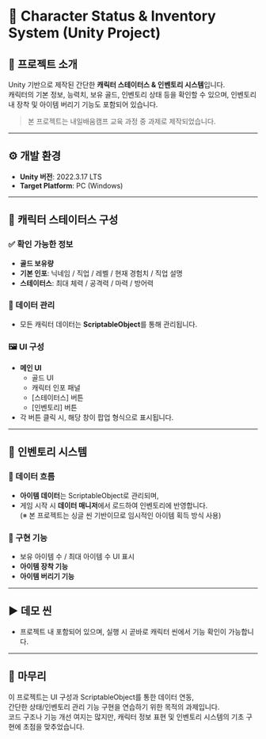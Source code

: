 # 🧭 Character Status & Inventory System (Unity Project)

## 📌 프로젝트 소개
Unity 기반으로 제작된 간단한 **캐릭터 스테이터스 & 인벤토리 시스템**입니다.  
캐릭터의 기본 정보, 능력치, 보유 골드, 인벤토리 상태 등을 확인할 수 있으며, 인벤토리 내 장착 및 아이템 버리기 기능도 포함되어 있습니다.

> 본 프로젝트는 내일배움캠프 교육 과정 중 과제로 제작되었습니다.

---

## ⚙️ 개발 환경
- **Unity 버전**: 2022.3.17 LTS
- **Target Platform**: PC (Windows)

---

## 👤 캐릭터 스테이터스 구성

### ✅ 확인 가능한 정보
- **골드 보유량**
- **기본 인포**: 닉네임 / 직업 / 레벨 / 현재 경험치 / 직업 설명
- **스테이터스**: 최대 체력 / 공격력 / 마력 / 방어력

### 📁 데이터 관리
- 모든 캐릭터 데이터는 **ScriptableObject**를 통해 관리됩니다.

### 🖼️ UI 구성
- **메인 UI**
    - 골드 UI
    - 캐릭터 인포 패널
    - [스테이터스] 버튼
    - [인벤토리] 버튼
- 각 버튼 클릭 시, 해당 창이 팝업 형식으로 표시됩니다.

---

## 🎒 인벤토리 시스템

### 💾 데이터 흐름
- **아이템 데이터**는 ScriptableObject로 관리되며,
- 게임 시작 시 **데이터 매니저**에서 로드하여 인벤토리에 반영합니다.  
  (※ 본 프로젝트는 싱글 씬 기반이므로 임시적인 아이템 획득 방식 사용)

### 🔧 구현 기능
- 보유 아이템 수 / 최대 아이템 수 UI 표시
- **아이템 장착 기능**
- **아이템 버리기 기능**

---

## ▶️ 데모 씬
- 프로젝트 내 포함되어 있으며, 실행 시 곧바로 캐릭터 씬에서 기능 확인이 가능합니다.

---


## 🙌 마무리
이 프로젝트는 UI 구성과 ScriptableObject를 통한 데이터 연동,  
간단한 상태/인벤토리 관리 기능 구현을 연습하기 위한 목적의 과제입니다.  
코드 구조나 기능 개선 여지는 많지만, 캐릭터 정보 표현 및 인벤토리 시스템의 기초 구현에 초점을 맞추었습니다.
